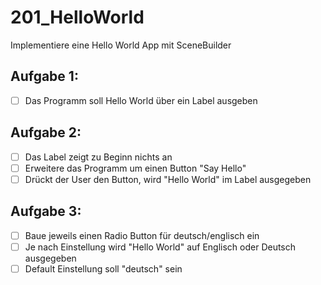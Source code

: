 # 201_HelloWorld

Implementiere eine Hello World App mit SceneBuilder

## Aufgabe 1:
- [ ] Das Programm soll Hello World über ein Label ausgeben

## Aufgabe 2:
- [ ] Das Label zeigt zu Beginn nichts an
- [ ] Erweitere das Programm um einen Button "Say Hello"
- [ ] Drückt der User den Button, wird "Hello World" im Label ausgegeben

## Aufgabe 3:
- [ ] Baue jeweils einen Radio Button für deutsch/englisch ein
- [ ] Je nach Einstellung wird "Hello World" auf Englisch oder Deutsch ausgegeben
- [ ] Default Einstellung soll "deutsch" sein
